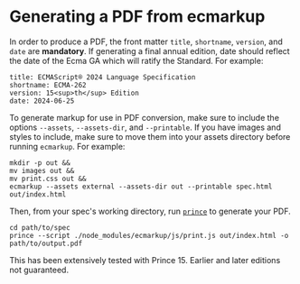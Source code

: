 # Generating a PDF from ecmarkup

In order to produce a PDF, the front matter `title`, `shortname`, `version`, and `date` are **mandatory**. If generating a final annual edition, date should reflect the date of the Ecma GA which will ratify the Standard. For example:

```
title: ECMAScript® 2024 Language Specification
shortname: ECMA-262
version: 15<sup>th</sup> Edition
date: 2024-06-25
```

To generate markup for use in PDF conversion, make sure to include the options `--assets`, `--assets-dir`, and `--printable`. If you have images and styles to include, make sure to move them into your assets directory before running `ecmarkup`. For example:

```shell
mkdir -p out &&
mv images out &&
mv print.css out &&
ecmarkup --assets external --assets-dir out --printable spec.html out/index.html
```

Then, from your spec's working directory, run [`prince`](https://www.princexml.com/) to generate your PDF.

```shell
cd path/to/spec
prince --script ./node_modules/ecmarkup/js/print.js out/index.html -o path/to/output.pdf
```

This has been extensively tested with Prince 15. Earlier and later editions not guaranteed.